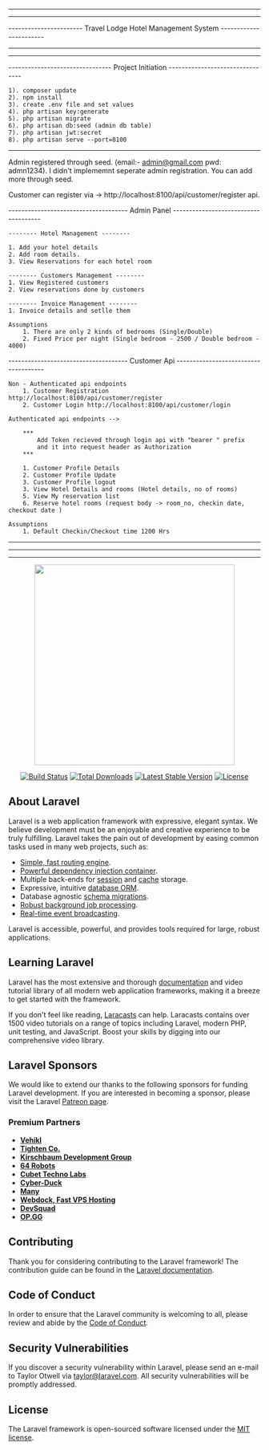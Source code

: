 ----------------------------------------------------------------------------------------
-----------------------                                          -----------------------
-----------------------   Travel Lodge Hotel Management System   -----------------------
-----------------------                                          -----------------------
----------------------------------------------------------------------------------------

--------------------------------   Project Initiation   --------------------------------

    1). composer update
    2). npm install
    3). create .env file and set values
    4). php artisan key:generate
    5). php artisan migrate
    6). php artisan db:seed (admin db table)
    7). php artisan jwt:secret
    8). php artisan serve --port=8100

----------------------------------------------------------------------------------------

Admin registered through seed. (email:- admin@gmail.com pwd: admn1234).
I didn't implememnt seperate admin registration. You can add more through seed.

Customer can register via -> http://localhost:8100/api/customer/register api.



------------------------------------- Admin  Panel -------------------------------------

    -------- Hotel Management --------

    1. Add your hotel details
    2. Add room details.
    3. View Reservations for each hotel room

    -------- Customers Management --------
    1. View Registered customers
    2. View reservations done by customers

    -------- Invoice Management --------
    1. Invoice details and setlle them

    Assumptions
        1. There are only 2 kinds of bedrooms (Single/Double)
        2. Fixed Price per night (Single bedroom - 2500 / Double bedroom - 4000)


------------------------------------- Customer Api  -------------------------------------

    Non - Authenticated api endpoints
        1. Customer Registration http://localhost:8100/api/customer/register
        2. Customer Login http://localhost:8100/api/customer/login

    Authenticated api endpoints -->
        
        ***
            Add Token recieved through login api with "bearer " prefix 
            and it into request header as Authorization
        ***
        
        1. Customer Profile Details
        2. Customer Profile Update
        3. Customer Profile logout
        3. View Hotel Details and rooms (Hotel details, no of rooms)
        5. View My reservation list
        6. Reserve hotel rooms (request body -> room_no, checkin date, checkout date )

    Assumptions
        1. Default Checkin/Checkout time 1200 Hrs

----------------------------------------------------------------------------------------
----------------------------------------------------------------------------------------
----------------------------------------------------------------------------------------


<p align="center"><img src="https://res.cloudinary.com/dtfbvvkyp/image/upload/v1566331377/laravel-logolockup-cmyk-red.svg" width="400"></p>

<p align="center">
<a href="https://travis-ci.org/laravel/framework"><img src="https://travis-ci.org/laravel/framework.svg" alt="Build Status"></a>
<a href="https://packagist.org/packages/laravel/framework"><img src="https://poser.pugx.org/laravel/framework/d/total.svg" alt="Total Downloads"></a>
<a href="https://packagist.org/packages/laravel/framework"><img src="https://poser.pugx.org/laravel/framework/v/stable.svg" alt="Latest Stable Version"></a>
<a href="https://packagist.org/packages/laravel/framework"><img src="https://poser.pugx.org/laravel/framework/license.svg" alt="License"></a>
</p>

## About Laravel

Laravel is a web application framework with expressive, elegant syntax. We believe development must be an enjoyable and creative experience to be truly fulfilling. Laravel takes the pain out of development by easing common tasks used in many web projects, such as:

- [Simple, fast routing engine](https://laravel.com/docs/routing).
- [Powerful dependency injection container](https://laravel.com/docs/container).
- Multiple back-ends for [session](https://laravel.com/docs/session) and [cache](https://laravel.com/docs/cache) storage.
- Expressive, intuitive [database ORM](https://laravel.com/docs/eloquent).
- Database agnostic [schema migrations](https://laravel.com/docs/migrations).
- [Robust background job processing](https://laravel.com/docs/queues).
- [Real-time event broadcasting](https://laravel.com/docs/broadcasting).

Laravel is accessible, powerful, and provides tools required for large, robust applications.

## Learning Laravel

Laravel has the most extensive and thorough [documentation](https://laravel.com/docs) and video tutorial library of all modern web application frameworks, making it a breeze to get started with the framework.

If you don't feel like reading, [Laracasts](https://laracasts.com) can help. Laracasts contains over 1500 video tutorials on a range of topics including Laravel, modern PHP, unit testing, and JavaScript. Boost your skills by digging into our comprehensive video library.

## Laravel Sponsors

We would like to extend our thanks to the following sponsors for funding Laravel development. If you are interested in becoming a sponsor, please visit the Laravel [Patreon page](https://patreon.com/taylorotwell).

### Premium Partners

- **[Vehikl](https://vehikl.com/)**
- **[Tighten Co.](https://tighten.co)**
- **[Kirschbaum Development Group](https://kirschbaumdevelopment.com)**
- **[64 Robots](https://64robots.com)**
- **[Cubet Techno Labs](https://cubettech.com)**
- **[Cyber-Duck](https://cyber-duck.co.uk)**
- **[Many](https://www.many.co.uk)**
- **[Webdock, Fast VPS Hosting](https://www.webdock.io/en)**
- **[DevSquad](https://devsquad.com)**
- **[OP.GG](https://op.gg)**

## Contributing

Thank you for considering contributing to the Laravel framework! The contribution guide can be found in the [Laravel documentation](https://laravel.com/docs/contributions).

## Code of Conduct

In order to ensure that the Laravel community is welcoming to all, please review and abide by the [Code of Conduct](https://laravel.com/docs/contributions#code-of-conduct).

## Security Vulnerabilities

If you discover a security vulnerability within Laravel, please send an e-mail to Taylor Otwell via [taylor@laravel.com](mailto:taylor@laravel.com). All security vulnerabilities will be promptly addressed.

## License

The Laravel framework is open-sourced software licensed under the [MIT license](https://opensource.org/licenses/MIT).
